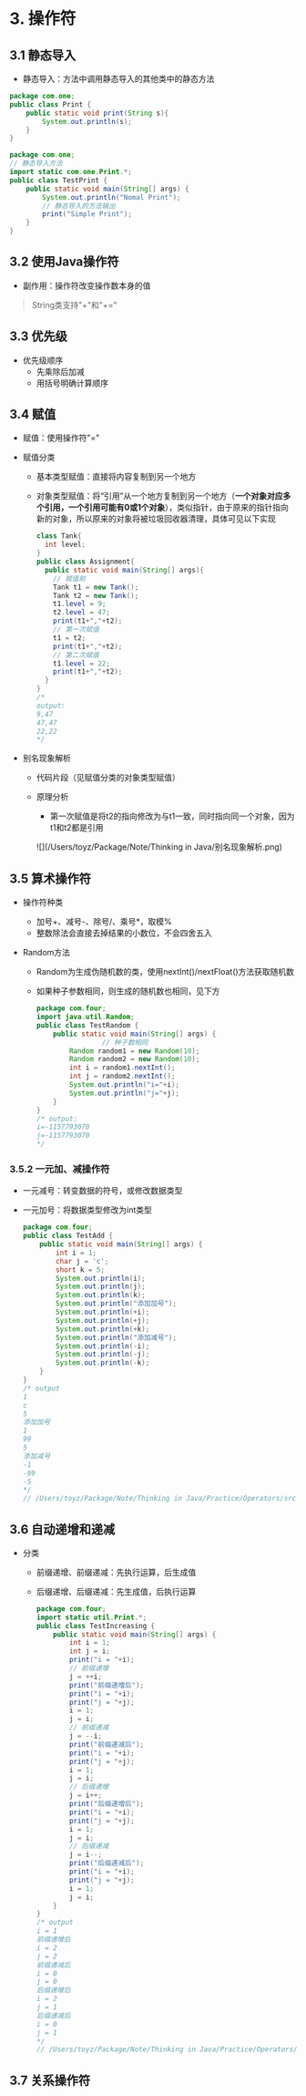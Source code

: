 # 3. 操作符

## 3.1 静态导入

- 静态导入：方法中调用静态导入的其他类中的静态方法

<!--类和静态方法-->

```java
package com.one;
public class Print {
    public static void print(String s){
        System.out.println(s);
    }
}
```

<!--测试静态导入的方法-->

```java
package com.one;
// 静态导入方法
import static com.one.Print.*;
public class TestPrint {
    public static void main(String[] args) {
        System.out.println("Nomal Print");
        // 静态导入的方法输出
        print("Simple Print");
    }
}
```



## 3.2 使用Java操作符

- 副作用：操作符改变操作数本身的值 <!--比如++、--这类操作符------>

> String类支持"+"和"+="

## 3.3 优先级

- 优先级顺序
  - 先乘除后加减
  - 用括号明确计算顺序

## 3.4 赋值

- 赋值：使用操作符"="

- 赋值分类

  - 基本类型赋值：直接将内容复制到另一个地方

  - 对象类型赋值：将“引用”从一个地方复制到另一个地方（**一个对象对应多个引用，一个引用可能有0或1个对象**），类似指针，由于原来的指针指向新的对象，所以原来的对象将被垃圾回收器清理，具体可见以下实现

    ```java
    class Tank{
      int level;
    }
    public class Assignment{
      public static void main(String[] args){
        // 赋值前
        Tank t1 = new Tank();
        Tank t2 = new Tank();
        t1.level = 9;
        t2.level = 47;
        print(t1+","+t2);
        // 第一次赋值
        t1 = t2; 
        print(t1+","+t2);
        // 第二次赋值
        t1.level = 22;
        print(t1+","+t2);
      }
    }
    /*
    output:
    9,47
    47,47
    22,22
    */
    ```

- 别名现象解析

  - 代码片段（见赋值分类的对象类型赋值）

  - 原理分析

    - 第一次赋值是将t2的指向修改为与t1一致，同时指向同一个对象，因为t1和t2都是引用

    ![](/Users/toyz/Package/Note/Thinking in Java/别名现象解析.png)

## 3.5 算术操作符

- 操作符种类
  - 加号+、减号-、除号/、乘号*，取模%
  - 整数除法会直接去掉结果的小数位，不会四舍五入

- Random方法

  - Random为生成伪随机数的类，使用nextInt()/nextFloat()方法获取随机数

  - 如果种子参数相同，则生成的随机数也相同，见下方

    ```java
    package com.four;
    import java.util.Random;
    public class TestRandom {
        public static void main(String[] args) {
    				// 种子数相同      
            Random random1 = new Random(10);
            Random random2 = new Random(10);
            int i = random1.nextInt();
            int j = random2.nextInt();
            System.out.println("i="+i);
            System.out.println("j="+j);
        }
    }
    /* output:
    i=-1157793070
    j=-1157793070
    */
    ```

    

### 3.5.2 一元加、减操作符

- 一元减号：转变数据的符号，或修改数据类型

- 一元加号：将数据类型修改为int类型 <!--比如原类型为char，添加加号输出后，结果是对应的ASCII码的值-->

  ```java
  package com.four;
  public class TestAdd {
      public static void main(String[] args) {
          int i = 1;
          char j = 'c';
          short k = 5;
          System.out.println(i);
          System.out.println(j);
          System.out.println(k);
          System.out.println("添加加号");
          System.out.println(+i);
          System.out.println(+j);
          System.out.println(+k);
          System.out.println("添加减号");
          System.out.println(-i);
          System.out.println(-j);
          System.out.println(-k);
      }
  }
  /* output
  1
  c
  5
  添加加号
  1
  99
  5
  添加减号
  -1
  -99
  -5
  */
  // /Users/toyz/Package/Note/Thinking in Java/Practice/Operators/src/com/four/TestAdd.java
  ```

## 3.6 自动递增和递减

- 分类

  - 前缀递增、前缀递减：先执行运算，后生成值

  - 后缀递增、后缀递减：先生成值，后执行运算

    <!--测试代码如下-->

    ```java
    package com.four;
    import static util.Print.*;
    public class TestIncreasing {
        public static void main(String[] args) {
            int i = 1;
            int j = i;
            print("i = "+i);
            // 前缀递增
            j = ++i;
            print("前缀递增后");
            print("i = "+i);
            print("j = "+j);
            i = 1;
            j = i;
            // 前缀递减
            j = --i;
            print("前缀递减后");
            print("i = "+i);
            print("j = "+j);
            i = 1;
            j = i;
            // 后缀递增
            j = i++;
            print("后缀递增后");
            print("i = "+i);
            print("j = "+j);
            i = 1;
            j = i;
            // 后缀递减
            j = i--;
            print("后缀递减后");
            print("i = "+i);
            print("j = "+j);
            i = 1;
            j = i;
        }
    }
    /* output
    i = 1
    前缀递增后
    i = 2
    j = 2
    前缀递减后
    i = 0
    j = 0
    后缀递增后
    i = 2
    j = 1
    后缀递减后
    i = 0
    j = 1
    */
    // /Users/toyz/Package/Note/Thinking in Java/Practice/Operators/src/com/four/TestIncreasing.java
    ```

## 3.7 关系操作符

